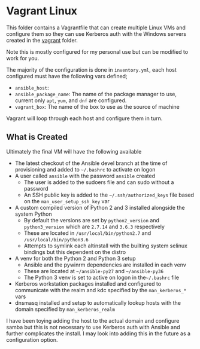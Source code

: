 # Vagrant Linux

This folder contains a Vagrantfile that can create multiple Linux VMs and
configure them so they can use Kerberos auth with the Windows servers created
in the [vagrant](https://github.com/jborean93/ansible-windows/tree/master/vagrant)
folder.

Note this is mostly configured for my personal use but can be modified to work
for you.

The majority of the configuration is done in `inventory.yml`, each host
configured must have the following vars defined;

* `ansible_host`:
* `ansible_package_name`: The name of the package manager to use, current only `apt`, `yum`, and `dnf` are configured.
* `vagrant_box`: The name of the box to use as the source of machine

Vagrant will loop through each host and configure them in turn.

## What is Created

Ultimately the final VM will have the following available

* The latest checkout of the Ansible devel branch at the time of provisioning and added to `~/.bashrc` to activate on logon
* A user called `ansible` with the password `ansible` created
    * The user is added to the sudoers file and can sudo without a password
    * An SSH public key is added to the `~/.ssh/authorized_keys` file based on the `man_user_setup_ssh_key` var
* A custom compiled version of Python 2 and 3 installed alongside the system Python
    * By default the versions are set by `python2_version` and `python3_version` which are `2.7.14` and `3.6.3` respectively
    * These are located in `/usr/local/bin/python2.7` and `/usr/local/bin/python3.6`
    * Attempts to symlink each altinstall with the builting system selinux bindings but this dependent on the distro
* A venv for both the Python 2 and Python 3 setup
    * Ansible and the pywinrm dependencies are installed in each venv
    * These are located at `~/ansible-py27` and `~/ansible-py36`
    * The Python 3 venv is set to active on logon in the`~/.bashrc` file
* Kerberos workstation packages installed and configured to communicate with the realm and kdc specified by the `man_kerberos_*` vars
* dnsmasq installed and setup to automatically lookup hosts with the domain specified by `man_kerberos_realm`

I have been toying adding the host to the actual domain and configure samba but
this is not necessary to use Kerberos auth with Ansible and further complicates
the install. I may look into adding this in the future as a configuration
option.

